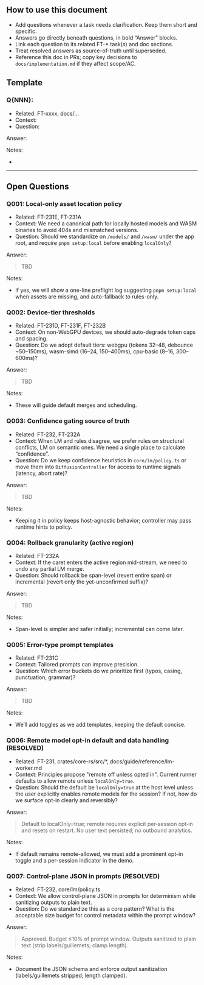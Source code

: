<!--══════════════════════════════════════════════════════════
  ╔══════════════════════════════════════════════════════════════╗
  ║  ░  Q U E S T I O N S   L O G  ░░░░░░░░░░░░░░░░░░░░░░░░░░░  ║
  ║                                                              ║
  ║   Central place to capture clarifications needed to         ║
  ║   proceed confidently. Live, iterative, and referenced      ║
  ║   by all tasks.                                             ║
  ║                                                              ║
  ╚══════════════════════════════════════════════════════════════╝
    • WHAT ▸ Shared Q&A artifact influencing design & impl
    • WHY  ▸ Reduce back-and-forth, ensure decisions are visible
    • HOW  ▸ Add questions inline; answer directly under them
-->

## How to use this document

- Add questions whenever a task needs clarification. Keep them short and specific.
- Answers go directly beneath questions, in bold “Answer” blocks.
- Link each question to its related FT-\* task(s) and doc sections.
- Treat resolved answers as source-of-truth until superseded.
- Reference this doc in PRs; copy key decisions to `docs/implementation.md` if they affect scope/AC.

## Template

### Q{NNN}: <short title>

- Related: FT-xxxx, docs/...
- Context: <why this matters>
- Question: <the thing to clarify>

Answer:

> <Owner fills here>

Notes:

- <any follow-ups or implications>

---

## Open Questions

### Q001: Local-only asset location policy

- Related: FT-231E, FT-231A
- Context: We need a canonical path for locally hosted models and WASM binaries to avoid 404s and mismatched versions.
- Question: Should we standardize on `/models/` and `/wasm/` under the app root, and require `pnpm setup:local` before enabling `localOnly`?

Answer:

> TBD

Notes:

- If yes, we will show a one-line preflight log suggesting `pnpm setup:local` when assets are missing, and auto-fallback to rules-only.

### Q002: Device-tier thresholds

- Related: FT-231D, FT-231F, FT-232B
- Context: On non-WebGPU devices, we should auto-degrade token caps and spacing.
- Question: Do we adopt default tiers: webgpu (tokens 32–48, debounce ~50–150ms), wasm-simd (16–24, 150–400ms), cpu-basic (8–16, 300–600ms)?

Answer:

> TBD

Notes:

- These will guide default merges and scheduling.

### Q003: Confidence gating source of truth

- Related: FT-232, FT-232A
- Context: When LM and rules disagree, we prefer rules on structural conflicts, LM on semantic ones. We need a single place to calculate “confidence”.
- Question: Do we keep confidence heuristics in `core/lm/policy.ts` or move them into `DiffusionController` for access to runtime signals (latency, abort rate)?

Answer:

> TBD

Notes:

- Keeping it in policy keeps host-agnostic behavior; controller may pass runtime hints to policy.

### Q004: Rollback granularity (active region)

- Related: FT-232A
- Context: If the caret enters the active region mid-stream, we need to undo any partial LM merge.
- Question: Should rollback be span-level (revert entire span) or incremental (revert only the yet-unconfirmed suffix)?

Answer:

> TBD

Notes:

- Span-level is simpler and safer initially; incremental can come later.

### Q005: Error-type prompt templates

- Related: FT-231C
- Context: Tailored prompts can improve precision.
- Question: Which error buckets do we prioritize first (typos, casing, punctuation, grammar)?

Answer:

> TBD

Notes:

- We’ll add toggles as we add templates, keeping the default concise.

### Q006: Remote model opt-in default and data handling (RESOLVED)

- Related: FT-231, crates/core-rs/src/\*, docs/guide/reference/lm-worker.md
- Context: Principles propose "remote off unless opted in". Current runner defaults to allow remote unless `localOnly=true`.
- Question: Should the default be `localOnly=true` at the host level unless the user explicitly enables remote models for the session? If not, how do we surface opt-in clearly and reversibly?

Answer:

> Default to localOnly=true; remote requires explicit per‑session opt‑in and resets on restart. No user text persisted; no outbound analytics.

Notes:

- If default remains remote-allowed, we must add a prominent opt-in toggle and a per-session indicator in the demo.

### Q007: Control-plane JSON in prompts (RESOLVED)

- Related: FT-232, core/lm/policy.ts
- Context: We allow control-plane JSON in prompts for determinism while sanitizing outputs to plain text.
- Question: Do we standardize this as a core pattern? What is the acceptable size budget for control metadata within the prompt window?

Answer:

> Approved. Budget ≤10% of prompt window. Outputs sanitized to plain text (strip labels/guillemets; clamp length).

Notes:

- Document the JSON schema and enforce output sanitization (labels/guillemets stripped; length clamped).
